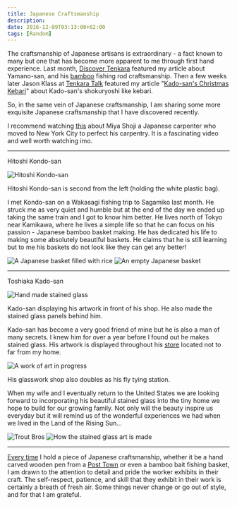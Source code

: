 ```yaml
---
title: Japanese Craftsmanship
description:
date: 2016-12-09T03:13:00+02:00
tags: [Random]
---
```

<div class="text-lg mt-2">
<p class="mb-2">The craftsmanship of Japanese artisans is extraordinary - a fact known to many but one that has become more apparent to me through first hand experience. Last month, <a href="https://www.discovertenkara.co.uk" target="_blank" rel="noopener noreferrer" class="text-red-500 hover:bg-red-500 hover:text-white"
>Discover Tenkara</a> featured my article about Yamano-san, and his <a href="https://www.discovertenkara.co.uk/blog/blog-31.html" target="_blank" rel="noopener noreferrer" class="text-red-500 hover:bg-red-500 hover:text-white"
>bamboo</a> fishing rod craftsmanship. Then a few weeks later Jason Klass at <a href="https://tenkaratalk.com" target="_blank" rel="noopener noreferrer" class="text-red-500 hover:bg-red-500 hover:text-white"
>Tenkara Talk</a> featured my article "<a href="https://tenkaratalk.com/2016/11/guest-post-kado-sans-christmas-kebari/" target="_blank" rel="noopener noreferrer" class="text-red-500 hover:bg-red-500 hover:text-white"
>Kado-san's Christmas Kebari</a>" about Kado-san's shokuryoshi like kebari.</p>

<p class="mt-2 mb-2">So, in the same vein of Japanese craftsmanship, I am sharing some more exquisite Japanese craftsmanship that I have discovered recently.</p>

<p class="mt-2 mb-2">I recommend watching <a href="https://youtu.be/rMtSc2MJLcw" target="_blank" rel="noopener noreferrer" class="text-red-500 hover:bg-red-500 hover:text-white">this</a> about Miya Shoji a Japanese carpenter who moved to New York City to perfect his carpentry. It is a fascinating video and well worth watching imo.</p>

<hr />

<p class="font-bold text-xl text-red-500 text-center">Hitoshi Kondo-san</p>

<div class="w-8/12 mx-auto">
<img class="rounded-lg shadow-lg" src="https://fallfish-tenkara-images.s3-us-west-1.amazonaws.com/FfT+-+Japanese+Craftsmanship/HItoshi+Kondo-bamboo+craft+artisan-wakasagi.JPG" alt="Hitoshi Kondo-san" />
<p class="italic text-center">Hitoshi Kondo-san is second from the left (holding the white plastic bag).</p>
</div>

<p class="mt-2 mb-2">I met Kondo-san on a Wakasagi fishing trip to Sagamiko last month. He struck me as very quiet and humble but at the end of the day we ended up taking the same train and I got to know him better. He lives north of Tokyo near Kamikawa, where he lives a simple life so that he can focus on his passion - Japanese bamboo basket making. He has dedicated his life to making some absolutely beautiful baskets. He claims that he is still learning but to me his baskets do not look like they can get any better!</p>

<img class="w-8/12 rounded-lg shadow-lg mx-auto" src="https://fallfish-tenkara-images.s3-us-west-1.amazonaws.com/FfT+-+Japanese+Craftsmanship/HItoshi+Kondo-bamboo+craft+artisan.JPG" alt="A Japanese basket filled with rice" />

<img class="w-8/12 rounded-lg shadow-lg mx-auto" src="https://fallfish-tenkara-images.s3-us-west-1.amazonaws.com/FfT+-+Japanese+Craftsmanship/HItoshi+Kondo-bamboo+baskets.JPG" alt="An empty Japanese basket" />


<hr />

<p class="font-bold text-xl text-red-500 text-center">Toshiaka Kado-san</p>

<div class="w-8/12 mx-auto">
<img class="rounded-lg shadow-lg" src="https://fallfish-tenkara-images.s3-us-west-1.amazonaws.com/FfT+-+Japanese+Craftsmanship/Kadosan-stained+glass-craftmanship-artisan.jpg" alt="Hand made stained glass" />
<p class="italic text-center">Kado-san displaying his artwork in front of his shop. He also made the stained glass panels behind him.</p>
</div>

<p class="mt-2 mb-2">Kado-san has become a very good friend of mine but he is also a man of many secrets. I knew him for over a year before I found out he makes stained glass. His artwork is displayed throughout his <a href="https://www.fallfishtenkara.com/kadoya-outdoor-shop/" target="_blank" rel="noopener noreferrer" class="text-red-500 hover:bg-red-500 hover:text-white"
>store</a> located not to far from my home.</p>

<div class="w-8/12 mx-auto">
<img class="rounded-lg shadow-lg" src="https://fallfish-tenkara-images.s3-us-west-1.amazonaws.com/FfT+-+Japanese+Craftsmanship/Kadosan-stained+glass-craftmanship-almost+finished.jpg" alt="A work of art in progress" />
<p class="italic text-center">His glasswork shop also doubles as his fly tying station.</p>
</div>

<p class="mt-2 mb-2">When my wife and I eventually return to the United States we are looking forward to incorporating his beautiful stained glass into the tiny home we hope to build for our growing family. Not only will the beauty inspire us everyday but it will remind us of the wonderful experiences we had when we lived in the Land of the Rising Sun...</p>

<img class="w-8/12 rounded-lg shadow-lg mx-auto" src="https://fallfish-tenkara-images.s3-us-west-1.amazonaws.com/FfT+-+Japanese+Craftsmanship/Kadosan-stained+glass-craftmanship-trout+bros.jpg" alt="Trout Bros" />

<img class="w-8/12 rounded-lg shadow-lg mx-auto" src="https://fallfish-tenkara-images.s3-us-west-1.amazonaws.com/FfT+-+Japanese+Craftsmanship/Kadosan-stained+glass-craftmanship-work+in+progress.jpg" alt="How the stained glass art is made" />

<hr />

<p class="mt-2 mb-2"><a href="https://www.fallfishtenkara.com/herabuna/" target="_blank" rel="noopener noreferrer" class="text-red-500 hover:bg-red-500 hover:text-white"
>Every time</a> I hold a piece of Japanese craftsmanship, whether it be a hand carved wooden pen from a <a href="https://taiken.co/single/tsumago-magome-post-towns-in-nagano" target="_blank" rel="noopener noreferrer" class="text-red-500 hover:bg-red-500 hover:text-white"
>Post Town</a> or even a bamboo bait fishing basket, I am drawn to the attention to detail and pride the worker exhibits in their craft. The self-respect, patience, and skill that they exhibit in their work is certainly a breath of fresh air. Some things never change or go out of style, and for that I am grateful.</p>

<img class="w-8/12 rounded-lg shadow-lg mx-auto" src="https://fallfish-tenkara-images.s3-us-west-1.amazonaws.com/FfT+-+Japanese+Craftsmanship/Kadosan-stained+glass-craftmanship.jpg" alt="" />
</div>
